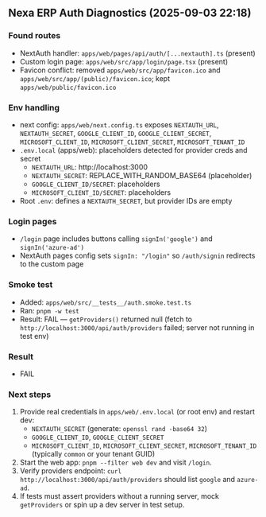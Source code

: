 ## Nexa ERP Auth Diagnostics (2025-09-03 22:18)

### Found routes
- NextAuth handler: `apps/web/pages/api/auth/[...nextauth].ts` (present)
- Custom login page: `apps/web/src/app/login/page.tsx` (present)
- Favicon conflict: removed `apps/web/src/app/favicon.ico` and `apps/web/src/app/(public)/favicon.ico`; kept `apps/web/public/favicon.ico`

### Env handling
- next config: `apps/web/next.config.ts` exposes `NEXTAUTH_URL`, `NEXTAUTH_SECRET`, `GOOGLE_CLIENT_ID`, `GOOGLE_CLIENT_SECRET`, `MICROSOFT_CLIENT_ID`, `MICROSOFT_CLIENT_SECRET`, `MICROSOFT_TENANT_ID`
- `.env.local` (apps/web): placeholders detected for provider creds and secret
  - `NEXTAUTH_URL`: http://localhost:3000
  - `NEXTAUTH_SECRET`: REPLACE_WITH_RANDOM_BASE64 (placeholder)
  - `GOOGLE_CLIENT_ID/SECRET`: placeholders
  - `MICROSOFT_CLIENT_ID/SECRET`: placeholders
- Root `.env`: defines a `NEXTAUTH_SECRET`, but provider IDs are empty

### Login pages
- `/login` page includes buttons calling `signIn('google')` and `signIn('azure-ad')`
- NextAuth pages config sets `signIn: "/login"` so `/auth/signin` redirects to the custom page

### Smoke test
- Added: `apps/web/src/__tests__/auth.smoke.test.ts`
- Ran: `pnpm -w test`
- Result: FAIL — `getProviders()` returned null (fetch to `http://localhost:3000/api/auth/providers` failed; server not running in test env)

### Result
- FAIL

### Next steps
1) Provide real credentials in `apps/web/.env.local` (or root env) and restart dev:
   - `NEXTAUTH_SECRET` (generate: `openssl rand -base64 32`)
   - `GOOGLE_CLIENT_ID`, `GOOGLE_CLIENT_SECRET`
   - `MICROSOFT_CLIENT_ID`, `MICROSOFT_CLIENT_SECRET`, `MICROSOFT_TENANT_ID` (typically `common` or your tenant GUID)
2) Start the web app: `pnpm --filter web dev` and visit `/login`.
3) Verify providers endpoint: `curl http://localhost:3000/api/auth/providers` should list `google` and `azure-ad`.
4) If tests must assert providers without a running server, mock `getProviders` or spin up a dev server in test setup.


